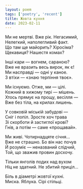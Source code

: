 ```yaml
---
layout: poem
tags: ['poetry', 'recent']
title: Жовта кухня
date: 2023-02-11
---
```


Ми не мертві. Вже рік. Негасимий,<br>
Нелегкий, наполегливий факт.<br>
Що там ще майорить? Хіросіма?<br>
Щекавиця? Нашестя комах?<br>

Інші кари — вогнем, сараною?<br>
Вже не вразить весь вирок, як є!<br>
Ми насправді — одні у каное.<br>
З втіхи — «знаю терпіння твоє».<br>

Ми існуємо. Отже, ми — цілі.<br>
Кожний в хижому тирі — мішень.<br>
Хтось прямує на прощу, весілля —<br>
Вже без тіла, на крилах лишень.<br>

У совковій міській забудові —<br>
Сніг і попіл. Зросте хоч трава<br>
Зі скорботи й застиглої крові?<br>
Гнів, а потім — саме «прощавай».<br>

Ми живі. Чотирнадцяте січня...<br>
Вже не страшно. Бо він нас почув<br>
Й розуміє — неназваний слідчий,<br>
Той, що зважив провин досхочу.<br>

Тільки янголів подих над вухом<br>
Ніц не здатний. Не збитий приціл...<br>

Біль в діаметрі жовтої кухні.<br>
Миска. Яблука. Сірі стільці.

